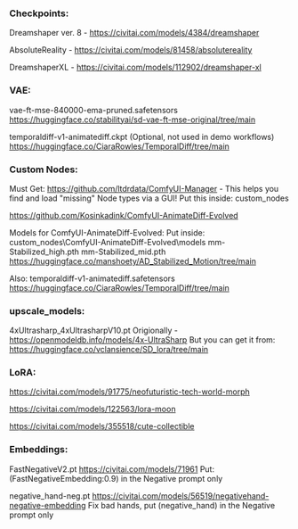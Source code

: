 ### Checkpoints:
Dreamshaper ver. 8 - https://civitai.com/models/4384/dreamshaper

AbsoluteReality - https://civitai.com/models/81458/absolutereality

DreamshaperXL - https://civitai.com/models/112902/dreamshaper-xl

### VAE:
vae-ft-mse-840000-ema-pruned.safetensors
https://huggingface.co/stabilityai/sd-vae-ft-mse-original/tree/main

temporaldiff-v1-animatediff.ckpt (Optional, not used in demo workflows)
https://huggingface.co/CiaraRowles/TemporalDiff/tree/main


### Custom Nodes:
Must Get: https://github.com/ltdrdata/ComfyUI-Manager - This helps you find and load "missing" Node types via a GUI!
Put this inside: custom_nodes


https://github.com/Kosinkadink/ComfyUI-AnimateDiff-Evolved

Models for ComfyUI-AnimateDiff-Evolved:
Put inside:  custom_nodes\ComfyUI-AnimateDiff-Evolved\models
mm-Stabilized_high.pth
mm-Stabilized_mid.pth
https://huggingface.co/manshoety/AD_Stabilized_Motion/tree/main

Also:
temporaldiff-v1-animatediff.safetensors
https://huggingface.co/CiaraRowles/TemporalDiff/tree/main
 

### upscale_models:

4xUltrasharp_4xUltrasharpV10.pt
Origionally - https://openmodeldb.info/models/4x-UltraSharp
But you can get it from: 
https://huggingface.co/vclansience/SD_lora/tree/main

### LoRA:
https://civitai.com/models/91775/neofuturistic-tech-world-morph

https://civitai.com/models/122563/lora-moon

https://civitai.com/models/355518/cute-collectible

### Embeddings:
FastNegativeV2.pt
https://civitai.com/models/71961
Put: (FastNegativeEmbedding:0.9) in the Negative prompt only

negative_hand-neg.pt
https://civitai.com/models/56519/negativehand-negative-embedding
Fix bad hands, put (negative_hand) in the Negative prompt only